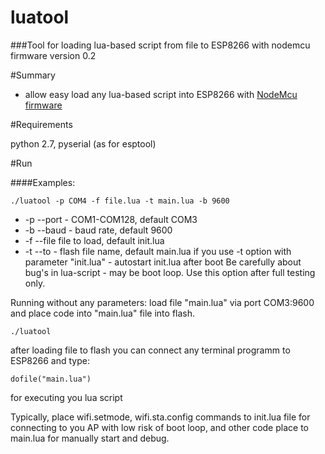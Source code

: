 # **luatool** #

###Tool for loading lua-based script from file to ESP8266 with nodemcu firmware
version 0.2

#Summary

- allow easy load any lua-based script into ESP8266 with [NodeMcu firmware](https://github.com/nodemcu/nodemcu-firmware)

#Requirements

python 2.7, pyserial (as for esptool)

#Run

####Examples:

```
./luatool -p COM4 -f file.lua -t main.lua -b 9600
```
- -p --port - COM1-COM128, default COM3
- -b --baud - baud rate, default 9600
- -f --file file to load, default init.lua
- -t --to - flash file name, default main.lua
if you use -t option with parameter "init.lua" - autostart init.lua after boot
Be carefully about bug's in lua-script - may be boot loop. Use this option after full testing only.

Running without any parameters: load file "main.lua" via port COM3:9600 and place code into "main.lua" file into flash.

```
./luatool
```

after loading file to flash you can connect any terminal programm to ESP8266 and type: 
```
dofile("main.lua") 
```
for executing you lua script

Typically, place wifi.setmode, wifi.sta.config commands to init.lua file for connecting to you AP with low risk of boot loop, and other code place to main.lua for manually start and debug.

